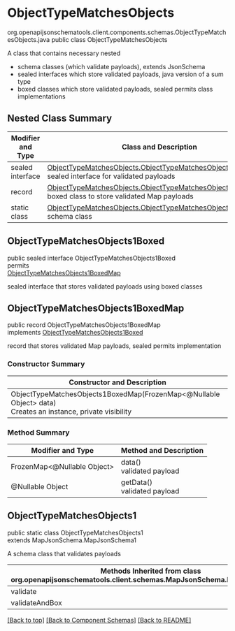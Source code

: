 # ObjectTypeMatchesObjects
org.openapijsonschematools.client.components.schemas.ObjectTypeMatchesObjects.java
public class ObjectTypeMatchesObjects<br>

A class that contains necessary nested
- schema classes (which validate payloads), extends JsonSchema
- sealed interfaces which store validated payloads, java version of a sum type
- boxed classes which store validated payloads, sealed permits class implementations

## Nested Class Summary
| Modifier and Type | Class and Description |
| ----------------- | ---------------------- |
| sealed interface | [ObjectTypeMatchesObjects.ObjectTypeMatchesObjects1Boxed](#objecttypematchesobjects1boxed)<br> sealed interface for validated payloads |
| record | [ObjectTypeMatchesObjects.ObjectTypeMatchesObjects1BoxedMap](#objecttypematchesobjects1boxedmap)<br> boxed class to store validated Map payloads |
| static class | [ObjectTypeMatchesObjects.ObjectTypeMatchesObjects1](#objecttypematchesobjects1)<br> schema class |

## ObjectTypeMatchesObjects1Boxed
public sealed interface ObjectTypeMatchesObjects1Boxed<br>
permits<br>
[ObjectTypeMatchesObjects1BoxedMap](#objecttypematchesobjects1boxedmap)

sealed interface that stores validated payloads using boxed classes

## ObjectTypeMatchesObjects1BoxedMap
public record ObjectTypeMatchesObjects1BoxedMap<br>
implements [ObjectTypeMatchesObjects1Boxed](#objecttypematchesobjects1boxed)

record that stores validated Map payloads, sealed permits implementation

### Constructor Summary
| Constructor and Description |
| --------------------------- |
| ObjectTypeMatchesObjects1BoxedMap(FrozenMap<@Nullable Object> data)<br>Creates an instance, private visibility |

### Method Summary
| Modifier and Type | Method and Description |
| ----------------- | ---------------------- |
| FrozenMap<@Nullable Object> | data()<br>validated payload |
| @Nullable Object | getData()<br>validated payload |

## ObjectTypeMatchesObjects1
public static class ObjectTypeMatchesObjects1<br>
extends MapJsonSchema.MapJsonSchema1

A schema class that validates payloads

| Methods Inherited from class org.openapijsonschematools.client.schemas.MapJsonSchema.MapJsonSchema1 |
| ------------------------------------------------------------------ |
| validate                                                           |
| validateAndBox                                                     |

[[Back to top]](#top) [[Back to Component Schemas]](../../../README.md#Component-Schemas) [[Back to README]](../../../README.md)
